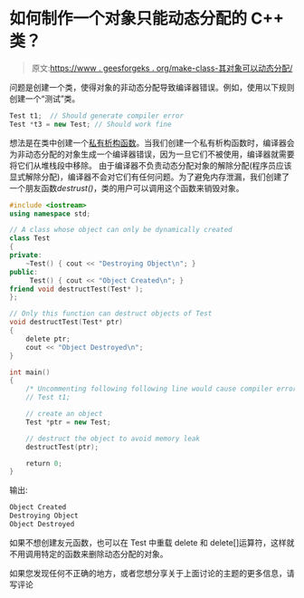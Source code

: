 # 如何制作一个对象只能动态分配的 C++ 类？

> 原文:[https://www . geesforgeks . org/make-class-其对象可以动态分配/](https://www.geeksforgeeks.org/make-class-whose-objects-can-dynamically-allocated/)

问题是创建一个类，使得对象的非动态分配导致编译器错误。例如，使用以下规则创建一个“测试”类。

```cpp
Test t1;  // Should generate compiler error
Test *t3 = new Test; // Should work fine
```

想法是在类中创建一个[私有析构函数](https://www.geeksforgeeks.org/private-destructor/)。当我们创建一个私有析构函数时，编译器会为非动态分配的对象生成一个编译器错误，因为一旦它们不被使用，编译器就需要将它们从堆栈段中移除。
由于编译器不负责动态分配对象的解除分配(程序员应该显式解除分配)，编译器不会对它们有任何问题。为了避免内存泄漏，我们创建了一个朋友函数*destrust()*，类的用户可以调用这个函数来销毁对象。

```cpp
#include <iostream>
using namespace std;

// A class whose object can only be dynamically created
class Test
{
private:
    ~Test() { cout << "Destroying Object\n"; }
public:
     Test() { cout << "Object Created\n"; }
friend void destructTest(Test* );
};

// Only this function can destruct objects of Test
void destructTest(Test* ptr)
{
    delete ptr;
    cout << "Object Destroyed\n";
}

int main()
{
    /* Uncommenting following following line would cause compiler error */
    // Test t1;

    // create an object
    Test *ptr = new Test;

    // destruct the object to avoid memory leak
    destructTest(ptr);

    return 0;
}
```

输出:

```cpp
Object Created
Destroying Object
Object Destroyed
```

如果不想创建友元函数，也可以在 Test 中重载 delete 和 delete[]运算符，这样就不用调用特定的函数来删除动态分配的对象。

如果您发现任何不正确的地方，或者您想分享关于上面讨论的主题的更多信息，请写评论